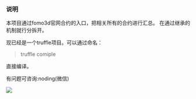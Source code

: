 ### 说明
本项目通过fomo3d官网合约的入口，把相关所有的合约进行汇总。
在通过继承的机制就行分拆开。

现已经是一个truffle项目。可以通过命名：

> truffle comiple

直接编译。


有问题可咨询:noding(微信)

![](https://github.com/reedhong/fomo3d_clone/blob/master/src/images/wechat.jpeg)
